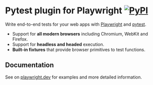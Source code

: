 # Pytest plugin for Playwright [![PyPI](https://img.shields.io/pypi/v/pytest-playwright)](https://pypi.org/project/pytest-playwright/)

Write end-to-end tests for your web apps with [Playwright](https://github.com/microsoft/playwright-python) and [pytest](https://docs.pytest.org/en/stable/).

- Support for **all modern browsers** including Chromium, WebKit and Firefox.
- Support for **headless and headed** execution.
- **Built-in fixtures** that provide browser primitives to test functions.

## Documentation

See on [playwright.dev](https://playwright.dev/python/docs/test-runners) for examples and more detailed information.
